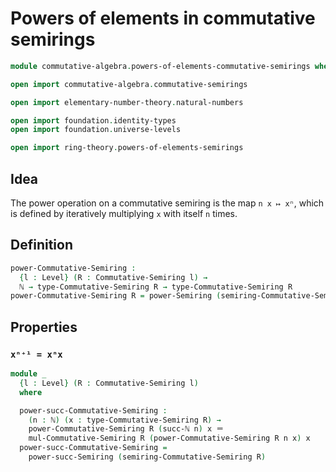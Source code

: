 # Powers of elements in commutative semirings

```agda
module commutative-algebra.powers-of-elements-commutative-semirings where

open import commutative-algebra.commutative-semirings

open import elementary-number-theory.natural-numbers

open import foundation.identity-types
open import foundation.universe-levels

open import ring-theory.powers-of-elements-semirings
```

## Idea

The power operation on a commutative semiring is the map `n x ↦ xⁿ`, which is defined by iteratively multiplying `x` with itself `n` times.

## Definition

```agda
power-Commutative-Semiring :
  {l : Level} (R : Commutative-Semiring l) →
  ℕ → type-Commutative-Semiring R → type-Commutative-Semiring R
power-Commutative-Semiring R = power-Semiring (semiring-Commutative-Semiring R)
```

## Properties

### `xⁿ⁺¹ = xⁿx`

```agda
module _
  {l : Level} (R : Commutative-Semiring l)
  where

  power-succ-Commutative-Semiring :
    (n : ℕ) (x : type-Commutative-Semiring R) →
    power-Commutative-Semiring R (succ-ℕ n) x ＝
    mul-Commutative-Semiring R (power-Commutative-Semiring R n x) x
  power-succ-Commutative-Semiring =
    power-succ-Semiring (semiring-Commutative-Semiring R)
```
